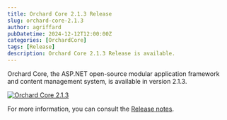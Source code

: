 ```yaml
---
title: Orchard Core 2.1.3 Release
slug: orchard-core-2.1.3
author: agriffard
pubDatetime: 2024-12-12T12:00:00Z
categories: [OrchardCore]
tags: [Release]
description: Orchard Core 2.1.3 Release is available.
---
```


Orchard Core, the ASP.NET open-source modular application framework and content management system, is available in version 2.1.3.

[![Orchard Core 2.1.3](https://opengraph.githubassets.com/6e96e0e5d20cfc5962bc8bd79745a857fd63cb4f29e2b7d0c453d749a45f7c2c/OrchardCMS/OrchardCore/releases/tag/v2.1.3)](https://github.com/OrchardCMS/OrchardCore/releases/tag/v2.1.3)

For more information, you can consult the [Release notes](https://docs.orchardcore.net/en/latest/docs/releases/2.1.3/).
